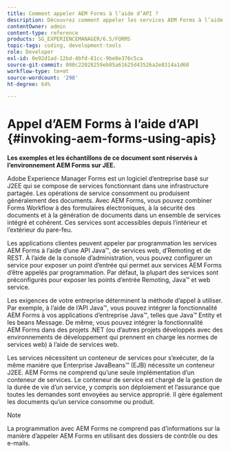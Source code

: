 ```yaml
---
title: Comment appeler AEM Forms à l’aide d’API ?
description: Découvrez comment appeler les services AEM Forms à l’aide d’un service Java&trade, d’API, de services web, d’Remoting et de REST.
contentOwner: admin
content-type: reference
products: SG_EXPERIENCEMANAGER/6.5/FORMS
topic-tags: coding, development-tools
role: Developer
exl-id: 0e92d1ad-12bd-4bfd-81cc-9be8e376c5ca
source-git-commit: 000c22028259eb05a61625d43526a2e8314a1d60
workflow-type: tm+mt
source-wordcount: '298'
ht-degree: 64%

---
```


# Appel d’AEM Forms à l’aide d’API {#invoking-aem-forms-using-apis}

**Les exemples et les échantillons de ce document sont réservés à l’environnement AEM Forms sur JEE.**

Adobe Experience Manager Forms est un logiciel d’entreprise basé sur J2EE qui se compose de services fonctionnant dans une infrastructure partagée. Les opérations de service consomment ou produisent généralement des documents. Avec AEM Forms, vous pouvez combiner Forms Workflow à des formulaires électroniques, à la sécurité des documents et à la génération de documents dans un ensemble de services intégré et cohérent. Ces services sont accessibles depuis l’intérieur et l’extérieur du pare-feu.

Les applications clientes peuvent appeler par programmation les services AEM Forms à l’aide d’une API Java™, de services web, d’Remoting et de REST. À l’aide de la console d’administration, vous pouvez configurer un service pour exposer un point d’entrée qui permet aux services AEM Forms d’être appelés par programmation. Par défaut, la plupart des services sont préconfigurés pour exposer les points d’entrée Remoting, Java™ et web service.

Les exigences de votre entreprise déterminent la méthode d’appel à utiliser. Par exemple, à l’aide de l’API Java™, vous pouvez intégrer la fonctionnalité AEM Forms à vos applications d’entreprise Java™, telles que Java™ Entity et les beans Message. De même, vous pouvez intégrer la fonctionnalité AEM Forms dans des projets .NET (ou d’autres projets développés avec des environnements de développement qui prennent en charge les normes de services web) à l’aide de services web.

Les services nécessitent un conteneur de services pour s’exécuter, de la même manière que Enterprise JavaBeans™ (EJB) nécessite un conteneur J2EE. AEM Forms ne comprend qu’une seule implémentation d’un conteneur de services. Le conteneur de service est chargé de la gestion de la durée de vie d’un service, y compris son déploiement et l’assurance que toutes les demandes sont envoyées au service approprié. Il gère également les documents qu’un service consomme ou produit.

>[!NOTE]
>
>La programmation avec AEM Forms ne comprend pas d’informations sur la manière d’appeler AEM Forms en utilisant des dossiers de contrôle ou des e-mails.
